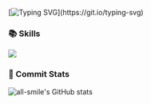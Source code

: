 [![Typing SVG](https://readme-typing-svg.demolab.com?font=Fira+Code&pause=1000&width=435&lines=Hello%2C+this+is+leeeezp's+Github.)](https://git.io/typing-svg)


<!--
**leeeezp/leeeezp** is a ✨ _special_ ✨ repository because its `README.md` (this file) appears on your GitHub profile.

Here are some ideas to get you started:
- 🌱 I’m currently learning in USTC
- 🔭 I’m currently working on ...
- 🌱 I’m currently learning ...
- 👯 I’m looking to collaborate on ...
- 🤔 I’m looking for help with ...
- 💬 Ask me about ...
- 📫 How to reach me: ...
- 😄 Pronouns: ...
- ⚡ Fun fact: ...
-->

### 📚 Skills

<img src="https://skillicons.dev/icons?i=golang,cpp,python,java,docker,git" /><br>

### 🦁 Commit Stats

![all-smile's GitHub stats](https://github-readme-stats.vercel.app/api?username=leeeezp&show_icons=true&theme=github_dark)
